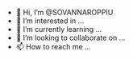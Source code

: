 - 👋 Hi, I’m @SOVANNAROPPIU
- 👀 I’m interested in ...
- 🌱 I’m currently learning ...
- 💞️ I’m looking to collaborate on ...
- 📫 How to reach me ...

<!---
SOVANNAROPPIU/SOVANNAROPPIU is a ✨ special ✨ repository because its `README.md` (this file) appears on your GitHub profile.
You can click the Preview link to take a look at your changes.
--->
